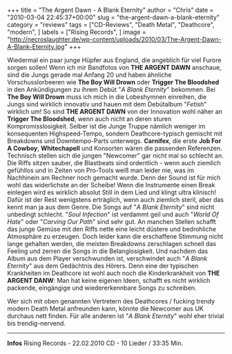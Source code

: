 +++
title = "The Argent Dawn - A Blank Eternity"
author = "Chris"
date = "2010-03-04 22:45:37+00:00"
slug = "the-argent-dawn-a-blank-eternity"
category = "reviews"
tags = ["CD-Reviews", "Death Metal", "Deathcore", "modern", ]
labels = ["Rising Records", ]
image = "http://necroslaughter.de/wp-content/uploads/2010/03/The-Argent-Dawn-A-Blank-Eternity.jpg"
+++

Wiedermal ein paar junge Hüpfer aus England, die angeblich für viel Furore sorgen sollen! Wenn ich mir Bandfotos von **THE ARGENT DAWN** anschaue, sind die Jungs gerade mal Anfang 20 und haben ähnliche Vorschusslorbeeren wie **The Boy Will Drown** oder **Trigger The Bloodshed** in den Ankündigungen zu ihrem Debüt "_A Blank Eternity_" bekommen. Bei **The Boy Will Drown** muss ich mich in die Lobeshymnen einreihen, die Jungs sind wirklich innovativ und hauen mit dem Debütalbum "_Fetish_" wirklich um! So sind **THE ARGENT DAWN** von der Innovation wohl näher an **Trigger The Bloodshed**, wenn auch nicht an deren sturen Kompromisslosigkeit. Selber ist die Junge Truppe nämlich weniger im konsequenten Highspeed-Tempo, sondern Deathcore-typisch gemischt mit Breakdowns und Downtempo-Parts unterwegs. **Carnifex**, die erste **Job For A Cowboy**, **Whitechapell** und Konsorten wären die passenden Referenzen.
Technisch stellen sich die jungen "Newcomer" gar nicht mal so schlecht an. Die Riffs sitzen sauber, die Blastbeats sind ordentlich - wenn auch ziemlich gefühllos und in Zeiten von Pro-Tools weiß man leider nie, was im Nachhinein am Rechner noch gemacht wurde. Denn der Sound ist für mich wohl das widerlichste an der Scheibe! Wenn die Instrumente einen Break einlegen wird es wirklich absolut Still in dem Lied und klingt ultra klinisch! Dafür ist der Rest wenigstens erträglich, wenn auch ziemlich steril, aber das kennt man ja aus dem Genre.
Die Songs auf "_A Blank Eternity_" sind nicht unbedingt schlecht. "_Soul Infection_" ist verdammt geil und auch "_World Of Hate_" oder "_Carving Our Path_" sind sehr gut. An manchen Stellen schafft das junge Gemüse mit den Riffs nette eine leicht düstere und bedrohliche Atmosphäre zu erzeugen. Doch leider kann die erschaffene Stimmung nicht lange gehalten werden, die meisten Breakdowns zerschlagen schnell das Feeling und zerren die Songs in die Belanglosigkeit. Und nachdem das Album aus dem Player verschwunden ist, verschwindet auch "_A Blank Eternity_" aus dem Gedächtnis des Hörers. Denn eine der typischen Krankheiten im Deathcore ist wohl auch noch die Kinderkrankheit von **THE ARGENT DANW**: Man hat keine eigenen Ideen, schafft es nicht wirklich packende, eingängige und wiedererkennbare Songs zu schreiben.

Wer sich mit oben genannten Vertretern des Deathcores / fucking trendy modern Death Metal anfreunden kann, könnte die Newcomer aus UK durchaus nett finden. Für alle anderen ist "_A Blank Eternity_" wohl eher trivial bis trendig-nervend.





---
**Infos**
Rising Records - 22.02.2010
CD - 10 Lieder / 33:35 Min.
